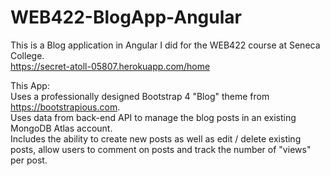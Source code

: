 # WEB422-BlogApp-Angular
This is a Blog application in Angular I did for the WEB422 course at Seneca College.
<br>https://secret-atoll-05807.herokuapp.com/home

This App:
<br>Uses a professionally designed Bootstrap 4 "Blog" theme from https://bootstrapious.com.
<br>Uses data from back-end API to manage the blog posts in an existing MongoDB Atlas account.
<br>Includes the ability to create new posts as well as edit / delete existing posts, allow users to comment on posts and track the number of "views" per post.


